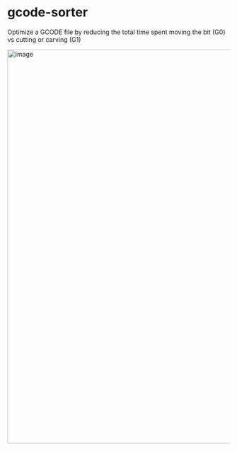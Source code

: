 # gcode-sorter
Optimize a GCODE file by reducing the total time spent moving the bit (G0) vs cutting or carving (G1)

<img width="889" alt="image" src="https://user-images.githubusercontent.com/461650/157695751-132d20a5-4069-4051-b000-a22d99c1a722.png">
